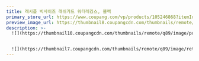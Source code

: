 ```yaml
---
title: 래시플 빅사이즈 래쉬가드 워터레깅스, 블랙
primary_store_url: https://www.coupang.com/vp/products/105246868?itemId=319025700&vendorItemId=3782648743
preview_image_url: https://thumbnail8.coupangcdn.com/thumbnails/remote/230x230ex/image/retail/images/2018/06/28/10/0/1e43a1de-9474-422d-9e88-f6a9f5c319e7.jpg
description: >-
  ![](https://thumbnail10.coupangcdn.com/thumbnails/remote/q89/image/product/content/vendorItem/2019/09/22/319025700/8d7c6f2b-f43f-4202-84f0-bfa8202465b6.jpg)


  ![](https://thumbnail7.coupangcdn.com/thumbnails/remote/q89/image/retail/images/6587453711969234-5d2f1429-cd4f-476f-9115-73361529c2e6.jpg)
---
```

